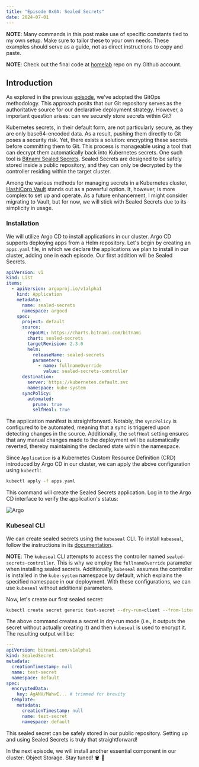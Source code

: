 ```yaml
---
title: "Episode 0x0A: Sealed Secrets"
date: 2024-07-01
---
```


**NOTE**: Many commands in this post make use of specific constants tied to my own setup. Make sure to tailor these to your own needs. These examples should serve as a guide, not as direct instructions to copy and paste.

**NOTE**: Check out the final code at [homelab](https://github.com/Cih2001/homelab) repo on my Github account.

## Introduction

As explored in the previous [episode](/homelab/ep09), we've adopted the GitOps methodology. This approach posits that our Git repository serves as the authoritative source for our declarative deployment strategy. However, a important question arises: can we securely store secrets within Git?

Kubernetes secrets, in their default form, are not particularly secure, as they are only base64-encoded data. As a result, pushing them directly to Git poses a security risk. Yet, there exists a solution: encrypting these secrets before committing them to Git. This process is manageable using a tool that can decrypt them automatically back into Kubernetes secrets. One such tool is [Bitnami Sealed Secrets](https://github.com/bitnami-labs/sealed-secrets). Sealed Secrets are designed to be safely stored inside a public repository, and they can only be decrypted by the controller residing within the target cluster.

Among the various methods for managing secrets in a Kubernetes cluster, [HashiCorp Vault](https://www.hashicorp.com/products/vault) stands out as a powerful option. It, however, is more complex to set up and operate. As a future enhancement, I might consider migrating to Vault, but for now, we will stick with Sealed Secrets due to its simplicity in usage.

### Installation

We will utilize Argo CD to install applications in our cluster. Argo CD supports deploying apps from a Helm repository. Let's begin by creating an `apps.yaml` file, in which we declare the applications we plan to install in our cluster, adding one in each episode. Our first addition will be Sealed Secrets.

```yaml
apiVersion: v1
kind: List
items:
  - apiVersion: argoproj.io/v1alpha1
    kind: Application
    metadata:
      name: sealed-secrets
      namespace: argocd
    spec:
      project: default
      source:
        repoURL: https://charts.bitnami.com/bitnami
        chart: sealed-secrets
        targetRevision: 2.3.0
        helm:
          releaseName: sealed-secrets
          parameters:
            - name: fullnameOverride
              value: sealed-secrets-controller
      destination:
        server: https://kubernetes.default.svc
        namespace: kube-system
      syncPolicy:
        automated:
          prune: true
          selfHeal: true
```

The application manifest is straightforward. Notably, the `syncPolicy` is configured to be automated, meaning that a sync is triggered upon detecting changes in the source. Additionally, the `selfHeal` setting ensures that any manual changes made to the deployment will be automatically reverted, thereby maintaining the declared state within the namespace.

Since `Application` is a Kubernetes Custom Resource Definition (CRD) introduced by Argo CD in our cluster, we can apply the above configuration using `kubectl`:

```sh
kubectl apply -f apps.yaml
```

This command will create the Sealed Secrets application. Log in to the Argo CD interface to verify the application's status:

![Argo](/homelab/img/ep10/argo.png)

### Kubeseal CLI

We can create sealed secrets using the `kubeseal` CLI. To install `kubeseal`, follow the instructions in its [documentation](https://github.com/bitnami-labs/sealed-secrets#kubeseal).

**NOTE**: The `kubeseal` CLI attempts to access the controller named `sealed-secrets-controller`. This is why we employ the `fullnameOverride` parameter when installing sealed secrets. Additionally, `kubeseal` assumes the controller is installed in the `kube-system` namespace by default, which explains the specified namespace in our deployment. With these configurations, we can use `kubeseal` without additional parameters.

Now, let's create our first sealed secret:

```sh
kubectl create secret generic test-secret --dry-run=client --from-literal="key=mysecret" --output=yaml | kubeseal -o yaml
```

The above command creates a secret in dry-run mode (i.e., it outputs the secret without actually creating it) and then `kubeseal` is used to encrypt it. The resulting output will be:

```yaml
---
apiVersion: bitnami.com/v1alpha1
kind: SealedSecret
metadata:
  creationTimestamp: null
  name: test-secret
  namespace: default
spec:
  encryptedData:
    key: AgANV/MahwI... # trimmed for brevity
  template:
    metadata:
      creationTimestamp: null
      name: test-secret
      namespace: default
```

This sealed secret can be safely stored in our public repository. Setting up and using Sealed Secrets is truly that straightforward!

In the next episode, we will install another essential component in our cluster: Object Storage. Stay tuned! :bucket: 🚀
